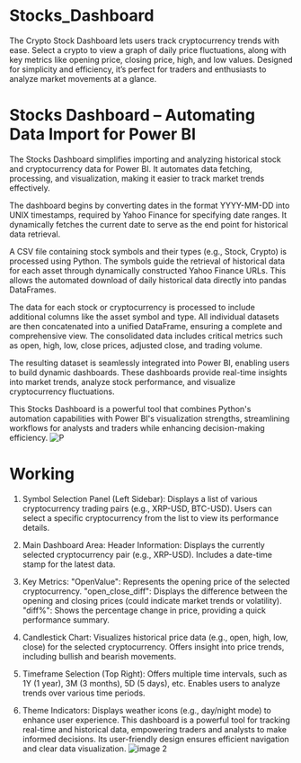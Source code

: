 # Stocks_Dashboard
The Crypto Stock Dashboard lets users track cryptocurrency trends with ease. Select a crypto to view a graph of daily price fluctuations, along with key metrics like opening price, closing price, high, and low values. Designed for simplicity and efficiency, it’s perfect for traders and enthusiasts to analyze market movements at a glance.
# Stocks Dashboard – Automating Data Import for Power BI
The Stocks Dashboard simplifies importing and analyzing historical stock and cryptocurrency data for Power BI. It automates data fetching, processing, and visualization, making it easier to track market trends effectively.

The dashboard begins by converting dates in the format YYYY-MM-DD into UNIX timestamps, required by Yahoo Finance for specifying date ranges. It dynamically fetches the current date to serve as the end point for historical data retrieval.

A CSV file containing stock symbols and their types (e.g., Stock, Crypto) is processed using Python. The symbols guide the retrieval of historical data for each asset through dynamically constructed Yahoo Finance URLs. This allows the automated download of daily historical data directly into pandas DataFrames.

The data for each stock or cryptocurrency is processed to include additional columns like the asset symbol and type. All individual datasets are then concatenated into a unified DataFrame, ensuring a complete and comprehensive view. The consolidated data includes critical metrics such as open, high, low, close prices, adjusted close, and trading volume.

The resulting dataset is seamlessly integrated into Power BI, enabling users to build dynamic dashboards. These dashboards provide real-time insights into market trends, analyze stock performance, and visualize cryptocurrency fluctuations.

This Stocks Dashboard is a powerful tool that combines Python's automation capabilities with Power BI's visualization strengths, streamlining workflows for analysts and traders while enhancing decision-making efficiency.
![P](https://github.com/user-attachments/assets/3ecdc418-5399-4833-90c6-572860b8e974)
# Working
1. Symbol Selection Panel (Left Sidebar):
Displays a list of various cryptocurrency trading pairs (e.g., XRP-USD, BTC-USD).
Users can select a specific cryptocurrency from the list to view its performance details.

2. Main Dashboard Area:
Header Information: Displays the currently selected cryptocurrency pair (e.g., XRP-USD).
Includes a date-time stamp for the latest data.

3. Key Metrics: "OpenValue": Represents the opening price of the selected cryptocurrency.
"open_close_diff": Displays the difference between the opening and closing prices (could indicate market trends or volatility).
"diff%": Shows the percentage change in price, providing a quick performance summary.

4. Candlestick Chart:
Visualizes historical price data (e.g., open, high, low, close) for the selected cryptocurrency.
Offers insight into price trends, including bullish and bearish movements.

5. Timeframe Selection (Top Right):
Offers multiple time intervals, such as 1Y (1 year), 3M (3 months), 5D (5 days), etc.
Enables users to analyze trends over various time periods.

6. Theme Indicators:
Displays weather icons (e.g., day/night mode) to enhance user experience.
This dashboard is a powerful tool for tracking real-time and historical data, empowering traders and analysts to make informed decisions. Its user-friendly design ensures efficient navigation and clear data visualization.
![image 2](https://github.com/user-attachments/assets/20bf7886-5ec5-487a-ab77-f62c56aa0320)
